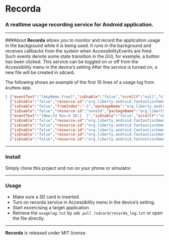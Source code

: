 # Recorda
### A realtime usage recording service for Android application.
----------
###About
**Recorda** allows you to monitor and record the application usage in the background while it is being used.
It runs in the background
and receives callbacks from the system when AccessibilityEvents are fired. Such events
denote some state transition in the GUI, for example, a button has been clicked. This
service can be toggled on or off from the Accessibility menu in the device’s setting After the service is turned on, a new file will be created in sdcard.

The following shows an example of the first
10 lines of a usage log from `AnyMemo` app.

``` json
[ {"eventText":"[AnyMemo Free]","isEnable":"false","scrollY":"null","className":"org.liberty.android.fantastischmemo.MainTabs","eventType":"TYPE_WINDOW_STATE_CHANGED","eventTime":"138884","packageName":"org.liberty.android.fantastischmemo"},
  {"isEnable":"false","resource-id":"org.liberty.android.fantastischmemo:id\/recent_open_list","packageName":"org.liberty.android.fantastischmemo","isPassword":"false","scrollY":"-1","eventType":"TYPE_VIEW_SCROLLED","toIndex":"6","scrollX":"-1","currentItemIndex":"-1","fromIndex":"0","isChecked":"false","eventText":"[]","className":"android.widget.ListView","eventTime":"139066"},
  {"isEnable":"false","fromIndex":"-1","packageName":"org.liberty.android.fantastischmemo","isChecked":"false","eventText":"[Quiz Bowl - Art.db, Total:39 New:33 Rev:6]","isPassword":"false","scrollY":"null","className":"android.widget.LinearLayout","eventType":"TYPE_VIEW_CLICKED","eventTime":"146436","toIndex":"-1","itemCount":"-1","currentItemIndex":"-1"},
  {"isEnable":"false","resource-id":"noneId","packageName":"org.liberty.android.fantastischmemo","eventText":"[Please wait..., Loading database...]","scrollY":"null","className":"android.app.ProgressDialog","eventType":"TYPE_WINDOW_STATE_CHANGED","eventTime":"146823"},
  {"eventText":"[New:33 Rev:6 ID:1  ]","isEnable":"false","scrollY":"null","className":"org.liberty.android.fantastischmemo.cardscreen.MemoScreen","eventType":"TYPE_WINDOW_STATE_CHANGED","eventTime":"146931","packageName":"org.liberty.android.fantastischmemo"},
  {"isEnable":"false","resource-id":"org.liberty.android.fantastischmemo:id\/layout_question","packageName":"org.liberty.android.fantastischmemo","isPassword":"false","scrollY":"null","eventType":"TYPE_VIEW_CLICKED","toIndex":"-1","currentItemIndex":"-1","fromIndex":"-1","isChecked":"false","eventText":"[Painter of \"The Scream\" \n]","className":"android.widget.LinearLayout","eventTime":"149932","itemCount":"-1"},
  {"isEnable":"false","resource-id":"org.liberty.android.fantastischmemo:id\/layout_answer","packageName":"org.liberty.android.fantastischmemo","isPassword":"false","scrollY":"null","eventType":"TYPE_VIEW_CLICKED","toIndex":"-1","currentItemIndex":"-1","fromIndex":"-1","isChecked":"false","eventText":"[Edvard Munch \n]","className":"android.widget.LinearLayout","eventTime":"153675","itemCount":"-1"},
  {"isEnable":"false","resource-id":"org.liberty.android.fantastischmemo:id\/answer","packageName":"org.liberty.android.fantastischmemo","isPassword":"false","scrollY":"null","eventType":"TYPE_VIEW_CLICKED","toIndex":"-1","currentItemIndex":"-1","fromIndex":"-1","isChecked":"false","eventText":"[Edvard Munch \n]","className":"android.widget.TextView","eventTime":"154866","itemCount":"-1"},
  {"isEnable":"false","resource-id":"org.liberty.android.fantastischmemo:id\/answer","packageName":"org.liberty.android.fantastischmemo","isPassword":"false","scrollY":"null","eventType":"TYPE_VIEW_CLICKED","toIndex":"-1","currentItemIndex":"-1","fromIndex":"-1","isChecked":"false","eventText":"[Edvard Munch \n]","className":"android.widget.TextView","eventTime":"155575","itemCount":"-1"},
  {"isEnable":"false","resource-id":"org.liberty.android.fantastischmemo:id\/question","packageName":"org.liberty.android.fantastischmemo","isPassword":"false","scrollY":"null","eventType":"TYPE_VIEW_CLICKED","toIndex":"-1","currentItemIndex":"-1","fromIndex":"-1","isChecked":"false","eventText":"[Painter of \"The Scream\" \n]","className":"android.widget.TextView","eventTime":"156159","itemCount":"-1"} ]
```

----------
### Install
Simply clone this project and run on your phone or simulator.

----------

### Usage

* Make sure a SD card is inserted.
* Turn on recorda service in Accessibility menu in the device’s setting.
* Start excercising a target application.
* Retrieve the `usagelog.txt` by `adb pull /sdcard/recorda_log.txt` or open the file directly.

----------

**Recorda** is released under MIT license.
